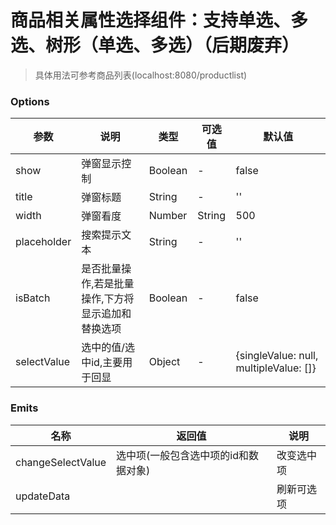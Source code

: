 <!--
 * @Description: 级别价、销售区域、商品品牌、商品分类等选择组件
 * @Author: larou
 * @Date: 2021-07-09 09:18:03
 * @LastEditTime: 2021-07-09 09:31:47
 * @LastEditors: larou
-->
# 商品相关属性选择组件：支持单选、多选、树形（单选、多选）（后期废弃）
> 具体用法可参考商品列表(localhost:8080/productlist)
### Options
| 参数 | 说明 | 类型 | 可选值 | 默认值
| --- | --- | --- | --- | --- |
| show | 弹窗显示控制 | Boolean	| - | false |
| title | 弹窗标题 | String | - | '' |
| width | 弹窗看度 | Number | String | 500 |
| placeholder | 搜索提示文本 | String | - | '' |
| isBatch | 是否批量操作,若是批量操作,下方将显示追加和替换选项 | Boolean | - | false |
| selectValue | 选中的值/选中id,主要用于回显 | Object | - | {singleValue: null, multipleValue: []} |

### Emits
| 名称 | 返回值 | 说明 |
| --- | --- | --- |
| changeSelectValue | 选中项(一般包含选中项的id和数据对象) | 改变选中项 |
| updateData |  | 刷新可选项 |